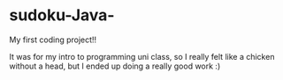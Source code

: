 # sudoku-Java-

My first coding project!!

It was for my intro to programming uni class, so I really felt like a chicken without a head, but I ended up doing a really good work :)
